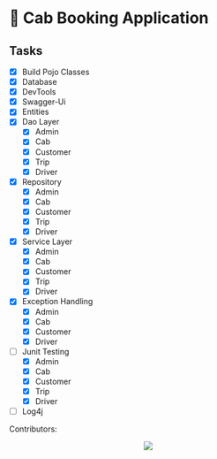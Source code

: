 # 🚕 Cab Booking Application

## Tasks

- [x] Build Pojo Classes
- [x] Database
- [x] DevTools
- [x] Swagger-Ui
- [x] Entities
- [x] Dao Layer
  - [x] Admin
  - [x] Cab
  - [x] Customer
  - [x] Trip
  - [x] Driver
- [x] Repository
  - [x] Admin
  - [x] Cab
  - [x] Customer
  - [x] Trip
  - [x] Driver
- [x] Service Layer
  - [x] Admin
  - [x] Cab
  - [x] Customer
  - [x] Trip
  - [x] Driver
- [x] Exception Handling
  - [x] Admin
  - [x] Cab
  - [x] Customer
  - [x] Driver
- [ ] Junit Testing
  - [x] Admin
  - [x] Cab
  - [x] Customer
  - [x] Trip
  - [x] Driver
- [ ] Log4j

Contributors:
<br>
<p  align="center">
<a href="https://github.com/shadow-prince/cab-booking-sprint/graphs/contributors">
  <img  src="https://contrib.rocks/image?repo=shadow-prince/cab-booking-sprint" />
</a>
</p>

